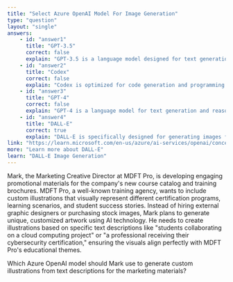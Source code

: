 ```yaml
---
title: "Select Azure OpenAI Model For Image Generation"
type: "question"
layout: "single"
answers:
    - id: "answer1"
      title: "GPT-3.5"
      correct: false
      explain: "GPT-3.5 is a language model designed for text generation and conversation, not for creating images or visual content from text descriptions."
    - id: "answer2"
      title: "Codex"
      correct: false
      explain: "Codex is optimized for code generation and programming tasks, not for creating visual artwork or illustrations from text prompts."
    - id: "answer3"
      title: "GPT-4"
      correct: false
      explain: "GPT-4 is a language model for text generation and reasoning tasks, not for image creation, though it can analyze images if provided."
    - id: "answer4"
      title: "DALL-E"
      correct: true
      explain: "DALL-E is specifically designed for generating images from text descriptions, making it the appropriate model for creating custom illustrations and visual content."
link: "https://learn.microsoft.com/en-us/azure/ai-services/openai/concepts/models#dall-e-models"
more: "Learn more about DALL-E"
learn: "DALL-E Image Generation"
---
```


Mark, the Marketing Creative Director at MDFT Pro, is developing engaging promotional materials for the company's new course catalog and training brochures. MDFT Pro, a well-known training agency, wants to include custom illustrations that visually represent different certification programs, learning scenarios, and student success stories. Instead of hiring external graphic designers or purchasing stock images, Mark plans to generate unique, customized artwork using AI technology. He needs to create illustrations based on specific text descriptions like "students collaborating on a cloud computing project" or "a professional receiving their cybersecurity certification," ensuring the visuals align perfectly with MDFT Pro's educational themes.

Which Azure OpenAI model should Mark use to generate custom illustrations from text descriptions for the marketing materials?

